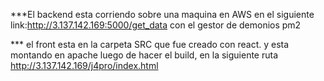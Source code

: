 

***El backend esta corriendo sobre una maquina en AWS en el siguiente link:http://3.137.142.169:5000/get_data con el gestor de demonios pm2


*** el front esta en la carpeta SRC que fue creado con react.  y esta montando en apache luego de hacer el build, en la siguiente ruta http://3.137.142.169/j4pro/index.html


